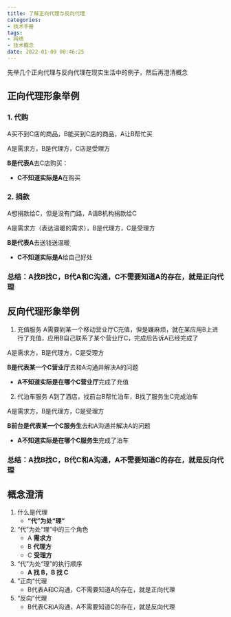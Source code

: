 ```yaml
---
title: 了解正向代理与反向代理
categories:
- 技术手册
tags:
- 网络
- 技术概念
date: 2022-01-09 00:46:25
---
```


先举几个正向代理与反向代理在现实生活中的例子，然后再澄清概念

## 正向代理形象举例

### 1. 代购

A买不到C店的商品，B能买到C店的商品，A让B帮忙买

A是需求方，B是代理方，C店是受理方

**B是代表A**去C店购买：
- **C不知道实际是A**在购买

### 2. 捐款

A想捐款给C，但是没有门路，A请B机构捐款给C

A是需求方（表达温暖的需求），B是代理方，C是受理方

**B是代表A**去送钱送温暖
- **C不知道实际是A**给自己好处

### 总结：A找B找C，B代A和C沟通，C不需要知道A的存在，就是正向代理

## 反向代理形象举例

1. 充值服务
A需要到某一个移动营业厅C充值，但是嫌麻烦，就在某应用B上进行了充值，应用B自己联系了某个营业厅C，完成后告诉A已经完成了

A是需求方，B是代理方，C是受理方

**B是代表某一个C营业厅**去和A沟通并解决A的问题
- **A不知道实际是在哪个C营业厅**完成了充值

2. 代泊车服务
A到了酒店，找前台B帮忙泊车，B找了服务生C完成泊车

A是需求方，B是代理方，C是受理方

**B前台是代表某一个C服务生**去和A沟通并解决A的问题
- **A不知道实际是在哪个C服务生**完成了泊车

### 总结：A找B找C，B代C和A沟通，A不需要知道C的存在，就是反向代理

## 概念澄清

1. 什么是代理
    - **“代”为处“理”**
2. “代”为处“理”中的三个角色
    - A **需求方**
    - B **代理方**
    - C **受理方**
3. “代”为处“理”的执行顺序
    - **A 找 B，B 找 C**
4. ”正向“代理
    - B代表A和C沟通，C不需要知道A的存在，就是正向代理
5. “反向”代理
    - B代表C和A沟通，A不需要知道C的存在，就是反向代理
